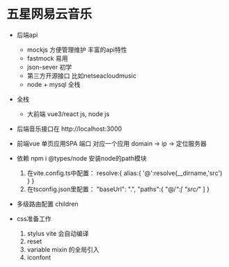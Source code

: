 # 五星网易云音乐

- 后端api
   - mockjs   方便管理维护  丰富的api特性
   - fastmock   易用
   - json-sever  初学
   - 第三方开源接口  比如netseacloudmusic
   - node + mysql  全栈


- 全栈
   - 大前端
      vue3/react js, node js


- 后端音乐接口在 http://localhost:3000 
- 前端vue 单页应用SPA 
   端口 对应一个应用
   domain -> ip -> 定位服务器



- 依赖
   npm i @types/node  安装node的path模块
   1. 在vite.config.ts中配置：
      resolve:{
         alias:{
         '@':resolve(__dirname,'src')
         }
      }
   2. 在tsconfig.json里配置：
      "baseUrl": ".",
      "paths":{
      "@/*":[
        "src/*"
         ]
      }

- 多级路由配置
   children


- css准备工作
   1. stylus
      vite 会自动编译
   2. reset 
   3. variable mixin 的全局引入
   4. iconfont  

